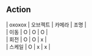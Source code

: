 
## Action

| oxoxox | 오브젝트 | 카메라 | 조명 |  
| 이동   |    O   |    O   |   O  |  
| 회전   | O | O | x |  
| 스케일 | O | x | x |  

